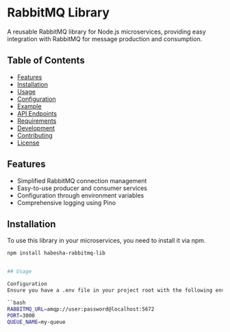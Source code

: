 # RabbitMQ Library

A reusable RabbitMQ library for Node.js microservices, providing easy integration with RabbitMQ for message production and consumption.

## Table of Contents

- [Features](#features)
- [Installation](#installation)
- [Usage](#usage)
- [Configuration](#configuration)
- [Example](#example)
- [API Endpoints](#api-endpoints)
- [Requirements](#requirements)
- [Development](#development)
- [Contributing](#contributing)
- [License](#license)

## Features

- Simplified RabbitMQ connection management
- Easy-to-use producer and consumer services
- Configuration through environment variables
- Comprehensive logging using Pino

## Installation

To use this library in your microservices, you need to install it via npm.

```bash
npm install habesha-rabbitmq-lib


## Usage

Configuration
Ensure you have a .env file in your project root with the following environment variables:

``bash
RABBITMQ_URL=amqp://user:password@localhost:5672
PORT=3000
QUEUE_NAME=my-queue
